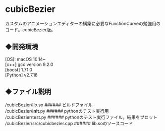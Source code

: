 # cubicBezier
カスタムのアニメーションエディターの構築に必要なFunctionCurveの勉強用のコード。cubicBezier版。


## ◆開発環境  
 [OS]: macOS 10.14~  
 [c++] gcc version 9.2.0  
 [boost] 1.71.0  
 [Python] v2.7.16  


## ◆ファイル説明  
/cubicBezier/lib.so              ###### ビルドファイル  
/cubicBezier/__init__.py         ###### pythonのテスト実行用  
/cubicBezier/test.py             ###### pythonのテスト実行ファイル。結果をプロット  
/cubicBezier/src/cubicbezier.cpp ###### lib.soのソースコード  
